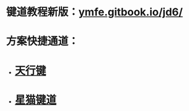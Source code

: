 # 键道教程新版：[ymfe.gitbook.io/jd6/](https://ymfe.gitbook.io/jd6/)



# 方案快捷通道：

- # [天行键](https://github.com/wzxmer/rime-txjx)

- # [星猫键道](https://github.com/hugh7007/xmjd6-rere)